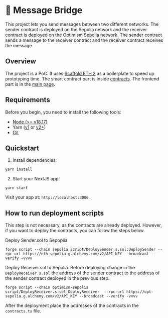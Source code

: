 # 🌉 Message Bridge

This project lets you send messages between two different networks. The sender contract is deployed on the Sepolia network and the receiver contract is deployed on the Optimism Sepolia network. The sender contract sends a message to the receiver contract and the receiver contract receives the message.

## Overview
The project is a PoC. It uses [Scaffold ETH 2](https://github.com/scaffold-eth/scaffold-eth-2) as a boilerplate to speed up prototyping time.
The smart contract part is inside [contracts](https://github.com/KedziaPawel/message-bridge/tree/main/packages/foundry/contracts). The frontend part is in the [main page](https://github.com/KedziaPawel/message-bridge/blob/main/packages/nextjs/app/page.tsx).

## Requirements

Before you begin, you need to install the following tools:

- [Node (>= v18.17)](https://nodejs.org/en/download/)
- Yarn ([v1](https://classic.yarnpkg.com/en/docs/install/) or [v2+](https://yarnpkg.com/getting-started/install))
- [Git](https://git-scm.com/downloads)

## Quickstart

1. Install dependencies:

```
yarn install
```

2. Start your NextJS app:

```
yarn start
```

Visit your app at: `http://localhost:3000`.

## How to run deployment scripts

This step is not necessary, as the contracts are already deployed. However, if you want to deploy the contracts, you can follow the steps below.

Deploy Sender.sol to Sepoplia

```
forge script --chain sepolia script/DeploySender.s.sol:DeploySender --rpc-url https://eth-sepolia.g.alchemy.com/v2/API_KEY --broadcast --verify -vvvv
```

Deploy Receiver.sol to Sepolia. Before deploying change in the `DeployReceiver.s.sol` the address of the sender contract to the address of the sender contract deployed in the previous step.

```
forge script --chain optimism-sepolia script/DeployReceiver.s.sol:DeployReceiver  --rpc-url https://opt-sepolia.g.alchemy.com/v2/API_KEY --broadcast --verify -vvvv
```

After the deployment place the addresses of the contracts in the `contracts.ts` file.
